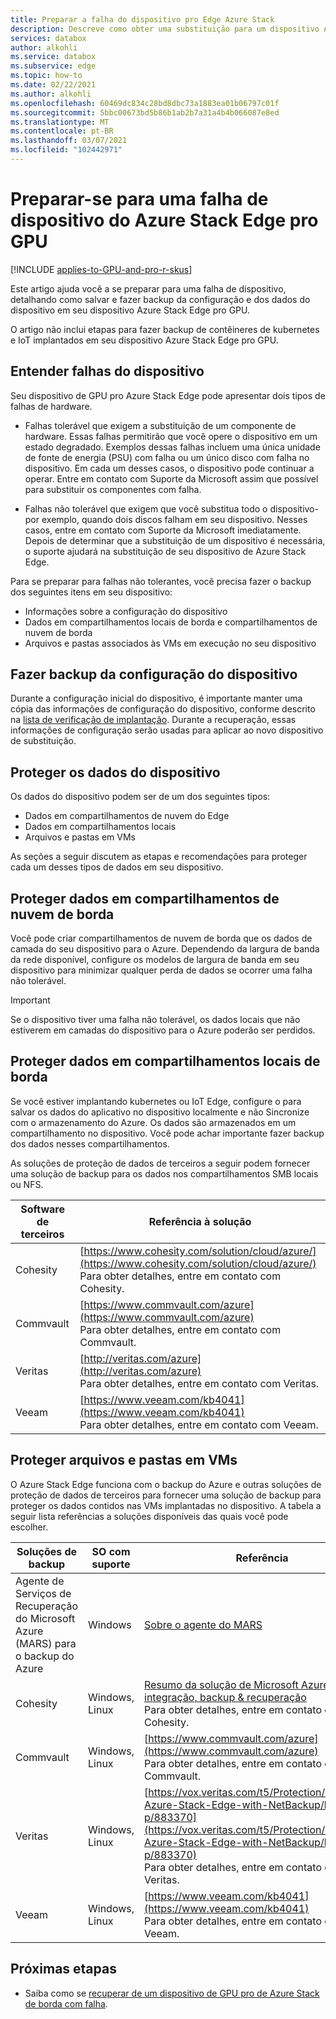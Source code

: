 ```yaml
---
title: Preparar a falha do dispositivo pro Edge Azure Stack
description: Descreve como obter uma substituição para um dispositivo Azure Stack Edge pro com falha.
services: databox
author: alkohli
ms.service: databox
ms.subservice: edge
ms.topic: how-to
ms.date: 02/22/2021
ms.author: alkohli
ms.openlocfilehash: 60469dc834c28bd8dbc73a1883ea01b06797c01f
ms.sourcegitcommit: 5bbc00673bd5b86b1ab2b7a31a4b4b066087e8ed
ms.translationtype: MT
ms.contentlocale: pt-BR
ms.lasthandoff: 03/07/2021
ms.locfileid: "102442971"
---
```

# <a name="prepare-for-an-azure-stack-edge-pro-gpu-device-failure"></a>Preparar-se para uma falha de dispositivo do Azure Stack Edge pro GPU

[!INCLUDE [applies-to-GPU-and-pro-r-skus](../../includes/azure-stack-edge-applies-to-gpu-pro-r-sku.md)]

Este artigo ajuda você a se preparar para uma falha de dispositivo, detalhando como salvar e fazer backup da configuração e dos dados do dispositivo em seu dispositivo Azure Stack Edge pro GPU. 

O artigo não inclui etapas para fazer backup de contêineres de kubernetes e IoT implantados em seu dispositivo Azure Stack Edge pro GPU. 

## <a name="understand-device-failures"></a>Entender falhas do dispositivo

Seu dispositivo de GPU pro Azure Stack Edge pode apresentar dois tipos de falhas de hardware.

- Falhas tolerável que exigem a substituição de um componente de hardware. Essas falhas permitirão que você opere o dispositivo em um estado degradado. Exemplos dessas falhas incluem uma única unidade de fonte de energia (PSU) com falha ou um único disco com falha no dispositivo. Em cada um desses casos, o dispositivo pode continuar a operar. Entre em contato com Suporte da Microsoft assim que possível para substituir os componentes com falha.

- Falhas não tolerável que exigem que você substitua todo o dispositivo-por exemplo, quando dois discos falham em seu dispositivo. Nesses casos, entre em contato com Suporte da Microsoft imediatamente. Depois de determinar que a substituição de um dispositivo é necessária, o suporte ajudará na substituição de seu dispositivo de Azure Stack Edge.

Para se preparar para falhas não tolerantes, você precisa fazer o backup dos seguintes itens em seu dispositivo:

- Informações sobre a configuração do dispositivo
- Dados em compartilhamentos locais de borda e compartilhamentos de nuvem de borda
- Arquivos e pastas associados às VMs em execução no seu dispositivo


## <a name="back-up-device-configuration"></a>Fazer backup da configuração do dispositivo

Durante a configuração inicial do dispositivo, é importante manter uma cópia das informações de configuração do dispositivo, conforme descrito na [lista de verificação de implantação](azure-stack-edge-gpu-deploy-checklist.md). Durante a recuperação, essas informações de configuração serão usadas para aplicar ao novo dispositivo de substituição. 

## <a name="protect-device-data"></a>Proteger os dados do dispositivo

Os dados do dispositivo podem ser de um dos seguintes tipos:

- Dados em compartilhamentos de nuvem do Edge
- Dados em compartilhamentos locais
- Arquivos e pastas em VMs

As seções a seguir discutem as etapas e recomendações para proteger cada um desses tipos de dados em seu dispositivo.

## <a name="protect-data-in-edge-cloud-shares"></a>Proteger dados em compartilhamentos de nuvem de borda

Você pode criar compartilhamentos de nuvem de borda que os dados de camada do seu dispositivo para o Azure. Dependendo da largura de banda da rede disponível, configure os modelos de largura de banda em seu dispositivo para minimizar qualquer perda de dados se ocorrer uma falha não tolerável.

> [!IMPORTANT]
> Se o dispositivo tiver uma falha não tolerável, os dados locais que não estiverem em camadas do dispositivo para o Azure poderão ser perdidos. 

## <a name="protect-data-in-edge-local-shares"></a>Proteger dados em compartilhamentos locais de borda

Se você estiver implantando kubernetes ou IoT Edge, configure o para salvar os dados do aplicativo no dispositivo localmente e não Sincronize com o armazenamento do Azure. Os dados são armazenados em um compartilhamento no dispositivo. Você pode achar importante fazer backup dos dados nesses compartilhamentos.

As soluções de proteção de dados de terceiros a seguir podem fornecer uma solução de backup para os dados nos compartilhamentos SMB locais ou NFS. 

| Software de terceiros           | Referência à solução                               |
|--------------------------------|---------------------------------------------------------|
| Cohesity                       | [https://www.cohesity.com/solution/cloud/azure/](https://www.cohesity.com/solution/cloud/azure/) <br> Para obter detalhes, entre em contato com Cohesity.          |
| Commvault                      | [https://www.commvault.com/azure](https://www.commvault.com/azure) <br> Para obter detalhes, entre em contato com Commvault.          |
| Veritas                        | [http://veritas.com/azure](http://veritas.com/azure) <br> Para obter detalhes, entre em contato com Veritas.   |
| Veeam                          | [https://www.veeam.com/kb4041](https://www.veeam.com/kb4041) <br> Para obter detalhes, entre em contato com Veeam. |


## <a name="protect-files-and-folders-on-vms"></a>Proteger arquivos e pastas em VMs

O Azure Stack Edge funciona com o backup do Azure e outras soluções de proteção de dados de terceiros para fornecer uma solução de backup para proteger os dados contidos nas VMs implantadas no dispositivo. A tabela a seguir lista referências a soluções disponíveis das quais você pode escolher.


| Soluções de backup        | SO com suporte   | Referência                                                                |
|-------------------------|----------------|--------------------------------------------------------------------------|
| Agente de Serviços de Recuperação do Microsoft Azure (MARS) para o backup do Azure | Windows        | [Sobre o agente do MARS](../backup/backup-azure-about-mars.md)    |
| Cohesity                | Windows, Linux | [Resumo da solução de Microsoft Azure integração, backup & recuperação](https://www.cohesity.com/solution/cloud/azure) <br>Para obter detalhes, entre em contato com Cohesity.                          |
| Commvault               | Windows, Linux | [https://www.commvault.com/azure](https://www.commvault.com/azure) <br>Para obter detalhes, entre em contato com Commvault.                          |
| Veritas                 | Windows, Linux | [https://vox.veritas.com/t5/Protection/Protecting-Azure-Stack-Edge-with-NetBackup/ba-p/883370](https://vox.veritas.com/t5/Protection/Protecting-Azure-Stack-Edge-with-NetBackup/ba-p/883370) <br> Para obter detalhes, entre em contato com Veritas.                    |
| Veeam                   | Windows, Linux | [https://www.veeam.com/kb4041](https://www.veeam.com/kb4041) <br> Para obter detalhes, entre em contato com Veeam. |


## <a name="next-steps"></a>Próximas etapas

- Saiba como se [recuperar de um dispositivo de GPU pro de Azure Stack de borda com falha](azure-stack-edge-gpu-recover-device-failure.md).